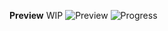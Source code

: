 
**Preview**
WIP
![Preview](https://i.imgur.com/bQNp4nn.gif)
![Progress](https://i.imgur.com/L76lzId.png)
